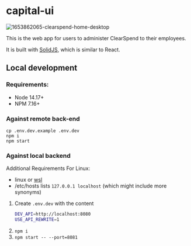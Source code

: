 # capital-ui

![1653862065-clearspend-home-desktop](https://github.com/spsaucier/clearspend-ui/assets/596143/8f45cc95-b656-4278-af61-b9d12fe14a01)

This is the web app for users to administer ClearSpend to their employees.

It is built with [SolidJS](solidjs.com/), which is similar to React.

## Local development

### Requirements:
- Node 14.17+
- NPM 7.16+

### Against remote back-end

```
cp .env.dev.example .env.dev
npm i
npm start
```

### Against local backend

Additional Requirements For Linux:
- linux or [wsl](https://docs.microsoft.com/en-us/windows/wsl/install)
- /etc/hosts lists `127.0.0.1 localhost` (which might include more synonyms)

1. Create `.env.dev` with the content
    ```sh
    DEV_API=http://localhost:8080
    USE_API_REWRITE=1
    ```
1. `npm i`
1. `npm start -- --port=8081`

